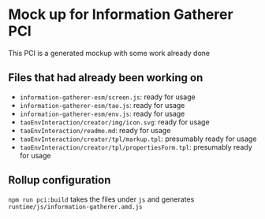# Mock up for Information Gatherer PCI
This PCI is a generated mockup with some work already done

## Files that had already been working on
- `information-gatherer-esm/screen.js`: ready for usage
- `information-gatherer-esm/tao.js`: ready for usage
- `information-gatherer-esm/env.js`: ready for usage
- `taoEnvInteraction/creator/img/icon.svg`: ready for usage
- `taoEnvInteraction/readme.md`: ready for usage
- `taoEnvInteraction/creator/tpl/markup.tpl`: presumably ready for usage
- `taoEnvInteraction/creator/tpl/propertiesForm.tpl`: presumably ready for usage

## Rollup configuration
`npm run pci:build` takes the files under `js` and generates `runtime/js/information-gatherer.amd.js`